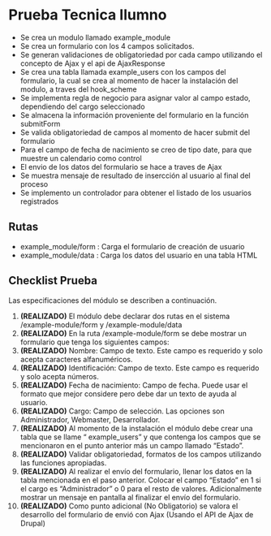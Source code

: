 # Prueba Tecnica Ilumno

* Se crea un modulo llamado example_module
* Se crea un formulario con los 4 campos solicitados.
* Se generan validaciones de obligatoriedad por cada campo utilizando el concepto de Ajax y el api de AjaxResponse
* Se crea una tabla llamada example_users con los campos del formulario, la cual se crea al momento de hacer la instalación del modulo, a traves del hook_scheme
* Se implementa regla de negocio para asignar valor al campo estado, dependiendo del cargo seleccionado
* Se almacena la información proveniente del formulario en la función submitForm
* Se valida obligatoriedad de campos al momento de hacer submit del formulario
* Para el campo de fecha de nacimiento se creo de tipo date, para que muestre un calendario como control
* El envio de los datos del formulario se hace a traves de Ajax
* Se muestra mensaje de resultado de insercción al usuario al final del proceso
* Se implemento un controlador para obtener el listado de los usuarios registrados


## Rutas
* example_module/form :  Carga el formulario de creación de usuario
* example_module/data :  Carga los datos del usuario en una tabla HTML


## Checklist Prueba

Las especificaciones del módulo se describen a continuación.
1. **(REALIZADO)** El módulo debe declarar dos rutas en el sistema /example-module/form y
/example-module/data
2. **(REALIZADO)** En la ruta /example-module/form se debe mostrar un formulario que tenga los
siguientes campos:
1. **(REALIZADO)** Nombre: Campo de texto. Este campo es requerido y solo acepta
caracteres alfanuméricos.
2. **(REALIZADO)** Identificación: Campo de texto. Este campo es requerido y solo acepta
números.
3. **(REALIZADO)** Fecha de nacimiento: Campo de fecha. Puede usar el formato que mejor
considere pero debe dar un texto de ayuda al usuario.
4. **(REALIZADO)** Cargo: Campo de selección. Las opciones son Administrador,
Webmaster, Desarrollador.
3. **(REALIZADO)** Al momento de la instalación el módulo debe crear una tabla que se llame “
example_users” y que contenga los campos que se mencionaron en el punto
anterior más un campo llamado “Estado”.
4. **(REALIZADO)** Validar obligatoriedad, formatos de los campos utilizando las funciones
apropiadas.
5. **(REALIZADO)** Al realizar el envío del formulario, llenar los datos en la tabla mencionada en el
paso anterior. Colocar el campo “Estado” en 1 si el cargo es “Administrador” o
0 para el resto de valores. Adicionalmente mostrar un mensaje en pantalla al
finalizar el envío del formulario.
6. **(REALIZADO)** Como punto adicional (No Obligatorio) se valora el desarrollo del formulario de
envió con Ajax (Usando el API de Ajax de Drupal)
